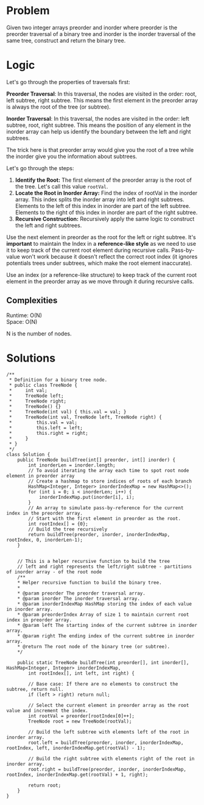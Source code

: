 # Problem
Given two integer arrays preorder and inorder where preorder is the preorder traversal of a binary tree and inorder is the inorder traversal of the same tree, construct and return the binary tree.

# Logic
Let's go through the properties of traversals first:

**Preorder Traversal**: In this traversal, the nodes are visited in the order: root, left subtree, right subtree. This means the first element in the preorder array is always the root of the tree (or subtree).

**Inorder Traversal**: In this traversal, the nodes are visited in the order: left subtree, root, right subtree. This means the position of any element in the inorder array can help us identify the boundary between the left and right subtrees.

The trick here is that preorder array would give you the root of a tree while the inorder give you the information about subtrees.

Let's go through the steps:

1. **Identify the Root:** The first element of the preorder array is the root of the tree. Let's call this value `rootVal`.
2. **Locate the Root in Inorder Array:** Find the index of rootVal in the inorder array. This index splits the inorder array into left and right subtrees. Elements to the left of this index in inorder are part of the left subtree. Elements to the right of this index in inorder are part of the right subtree.
3. **Recursive Construction:** Recursively apply the same logic to construct the left and right subtrees.

Use the next element in preorder as the root for the left or right subtree. It's **important** to maintain the Index in a **reference-like style** as we need to use it to keep track of the current root element during recursive calls. Pass-by-value won't work because it doesn't reflect the correct root index (it ignores potentials trees under subtrees, which make the root element inaccurate). 

Use an index (or a reference-like structure) to keep track of the current root element in the preorder array as we move through it during recursive calls.


## Complexities
Runtime: O(N)  
Space: O(N)

N is the number of nodes.

# Solutions
```
/**
 * Definition for a binary tree node.
 * public class TreeNode {
 *     int val;
 *     TreeNode left;
 *     TreeNode right;
 *     TreeNode() {}
 *     TreeNode(int val) { this.val = val; }
 *     TreeNode(int val, TreeNode left, TreeNode right) {
 *         this.val = val;
 *         this.left = left;
 *         this.right = right;
 *     }
 * }
 */
class Solution {
    public TreeNode buildTree(int[] preorder, int[] inorder) {
        int inorderLen = inorder.length;
        // To avoid iterating the array each time to spot root node element in preorder array
        // Create a hashmap to store indices of roots of each branch
        HashMap<Integer, Integer> inorderIndexMap = new HashMap<>();
        for (int i = 0; i < inorderLen; i++) {
            inorderIndexMap.put(inorder[i], i);
        }
        // An array to simulate pass-by-reference for the current index in the preorder array.
        // Start with the first element in preorder as the root.
        int rootIndex[] = {0};
        // Build the tree recursively
        return buildTree(preorder, inorder, inorderIndexMap, rootIndex, 0, inorderLen-1);
    }


    // This is a helper recursive function to build the tree
    // left and right represents the left/right subtree - partitions of inorder array - of the root node
    /** 
    * Helper recursive function to build the binary tree. 
    * 
    * @param preorder The preorder traversal array. 
    * @param inorder The inorder traversal array. 
    * @param inorderIndexMap HashMap storing the index of each value in inorder array. 
    * @param preorderIndex Array of size 1 to maintain current root index in preorder array. 
    * @param left The starting index of the current subtree in inorder array. 
    * @param right The ending index of the current subtree in inorder array. 
    * @return The root node of the binary tree (or subtree). 
    */
    
    public static TreeNode buildTree(int preorder[], int inorder[], HashMap<Integer, Integer> inorderIndexMap,
        int rootIndex[], int left, int right) {

        // Base case: If there are no elements to construct the subtree, return null.
        if (left > right) return null;

        // Select the current element in preorder array as the root value and increment the index.
        int rootVal = preorder[rootIndex[0]++];
        TreeNode root = new TreeNode(rootVal);

        // Build the left subtree with elements left of the root in inorder array.
        root.left = buildTree(preorder, inorder, inorderIndexMap, rootIndex, left, inorderIndexMap.get(rootVal) - 1);
        
        // Build the right subtree with elements right of the root in inorder array.
        root.right = buildTree(preorder, inorder, inorderIndexMap, rootIndex, inorderIndexMap.get(rootVal) + 1, right);

        return root;
    }
}
```